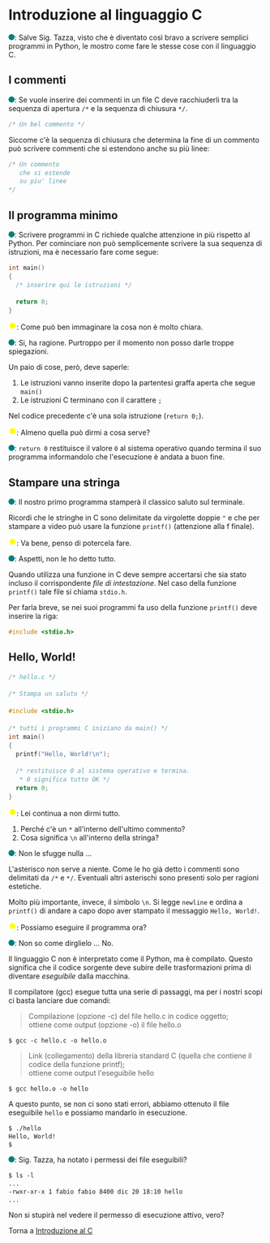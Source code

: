 # Introduzione al linguaggio C

![](../../images/people/tess.png): Salve Sig. Tazza, visto che è diventato così
bravo a scrivere semplici programmi in Python, le mostro come fare le stesse
cose con il linguaggio C.

## I commenti

![](../../images/people/tess.png): Se vuole inserire dei commenti in un file C
deve racchiuderli tra la sequenza di apertura `/*` e la sequenza di chiusura `*/`.

```c
/* Un bel commento */
```

Siccome c'è la sequenza di chiusura che determina la fine
di un commento può scrivere commenti che si estendono anche
su più linee:

```c
/* Un commento
   che si estende
   su piu' linee
*/
```

## Il programma minimo

![](../../images/people/tess.png): Scrivere programmi in C richiede
qualche attenzione in più rispetto al Python. Per cominciare
non può semplicemente scrivere la sua sequenza di istruzioni,
ma è necessario fare come segue:

```c
int main()
{
  /* inserire qui le istruzioni */

  return 0;
}
```

![](../../images/people/tazza.png): Come può ben immaginare la cosa
non è molto chiara.

![](../../images/people/tess.png): Si, ha ragione. Purtroppo per il
momento non posso darle troppe spiegazioni.

Un paio di cose, però, deve saperle:

1. Le istruzioni vanno inserite dopo la partentesi graffa aperta che segue `main()`
2. Le istruzioni C terminano con il carattere `;`

Nel codice precedente c'è una sola istruzione (`return 0;`).

![](../../images/people/tazza.png): Almeno quella può dirmi a cosa serve?

![](../../images/people/tess.png): `return 0` restituisce il valore `0` al sistema operativo quando termina il suo programma informandolo che l'esecuzione è andata a buon fine.

## Stampare una stringa

![](../../images/people/tess.png): Il nostro primo programma
stamperà il classico saluto sul terminale.

Ricordi che le stringhe in C sono delimitate da virgolette doppie `"` e che
per stampare a video può usare la funzione `printf()` (attenzione alla f finale).

![](../../images/people/tazza.png): Va bene, penso di potercela fare.

![](../../images/people/tess.png): Aspetti, non le ho detto tutto.

Quando utilizza una funzione in C deve sempre accertarsi
che sia stato incluso il corrispondente *file di intestazione*.
Nel caso della funzione `printf()` tale file si chiama `stdio.h`.

Per farla breve, se nei suoi programmi fa uso della funzione `printf()` deve inserire la riga:

```c
#include <stdio.h>
```

## Hello, World!

```c
/* hello.c */

/* Stampa un saluto */

#include <stdio.h>

/* tutti i programmi C iniziano da main() */
int main()
{
  printf("Hello, World!\n");

  /* restituisce 0 al sistema operativo e termina.
   * 0 significa tutto OK */
  return 0;
}
```

![](../../images/people/tazza.png): Lei continua a non dirmi tutto.

1. Perché c'è un `*` all'interno dell'ultimo commento?
2. Cosa significa `\n` all'interno della stringa?

![](../../images/people/tess.png): Non le sfugge nulla ...

L'asterisco non serve a niente. Come le ho già detto i commenti
sono delimitati da `/*` e `*/`. Eventuali altri asterischi
sono presenti solo per ragioni estetiche.

Molto più importante, invece, il simbolo `\n`.
Si legge `newline` e ordina a `printf()` di andare a capo dopo aver
stampato il messaggio `Hello, World!`.

![](../../images/people/tazza.png): Possiamo eseguire il programma ora?

![](../../images/people/tess.png): Non so come dirglielo ... No.

Il linguaggio C non è interpretato come il Python, ma è compilato.
Questo significa che il codice sorgente deve subire
delle trasformazioni prima di diventare *eseguibile* dalla macchina.

Il compilatore (gcc) esegue tutta una serie di passaggi,
ma per i nostri scopi ci basta lanciare due comandi:

> Compilazione (opzione -c) del file hello.c in codice oggetto;
<br>ottiene come output (opzione -o) il file hello.o

```
$ gcc -c hello.c -o hello.o
```

> Link (collegamento) della libreria standard C (quella che contiene il codice della funzione printf);<br>
ottiene come output l'eseguibile hello

```
$ gcc hello.o -o hello
```

A questo punto, se non ci sono stati errori, abbiamo
ottenuto il file eseguibile `hello` e possiamo mandarlo in esecuzione.

```
$ ./hello
Hello, World!
$
```

![](../../images/people/tess.png): Sig. Tazza, ha notato i permessi dei file eseguibili?

```
$ ls -l
...
-rwxr-xr-x 1 fabio fabio 8400 dic 20 18:10 hello
...
```

Non si stupirà nel vedere il permesso di esecuzione attivo, vero?

Torna a [Introduzione al C](../summary.md)
